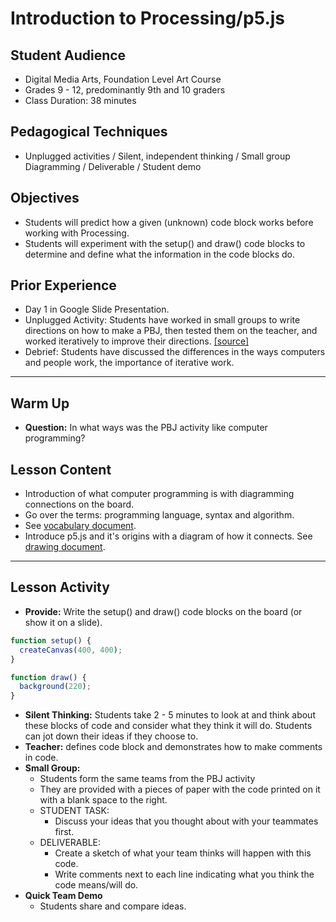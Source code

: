 # Introduction to Processing/p5.js
## Student Audience  
* Digital Media Arts, Foundation Level Art Course
* Grades 9 - 12, predominantly 9th and 10 graders
* Class Duration: 38 minutes

## Pedagogical Techniques
* Unplugged activities / Silent, independent thinking / Small group 
Diagramming / Deliverable  / Student demo


## Objectives
* Students will predict how a given (unknown) code block works before working with Processing.
* Students will experiment with the setup() and draw() code blocks to determine and define what the information in the code blocks do.

## Prior Experience 
* Day 1 in Google Slide Presentation.
* Unplugged Activity: Students have worked in small groups to write directions on how to make a PBJ, then tested them on the teacher, and worked iteratively to improve their directions.  [[source]](http://static.zerorobotics.mit.edu/docs/team-activities/ProgrammingPeanutButterAndJelly.pdf)
* Debrief: Students have discussed the differences in the ways computers and people work, the importance of iterative work.
---
## Warm Up
* **Question:** In what ways was the PBJ activity like computer programming?

## Lesson Content
* Introduction of what computer programming is with diagramming connections on the board.
* Go over the terms: programming language, syntax and algorithm.
* See [vocabulary document](01_Vocabulary.md).
* Introduce p5.js and it's origins with a diagram of how it connects. See [drawing document](p5_origins.draw).
---
## Lesson Activity
* **Provide:** Write the setup() and draw() code blocks on the board (or show it on a slide).
```p5.js
function setup() {
  createCanvas(400, 400);
}

function draw() {
  background(220);
}
```
* **Silent Thinking:** Students take 2 - 5 minutes to look at and think about these blocks of code and consider what they think it will do.  Students can jot down their ideas if they choose to.
* **Teacher:** defines code block and demonstrates how to make comments in code.
* **Small Group:**
  * Students form the same teams from the PBJ activity
  * They are provided with a pieces of paper with the code printed on it with a blank space to the right.
  * STUDENT TASK: 
    * Discuss your ideas that you thought about with your teammates first.
  * DELIVERABLE:
    * Create a sketch of what your team thinks will happen with this code.
    * Write comments next to each line indicating what you think the code means/will do.
* **Quick Team Demo**
  * Students share and compare ideas.